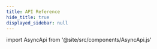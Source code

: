 ```yaml
---
title: API Reference
hide_title: true
displayed_sidebar: null
---
```


import AsyncApi from '@site/src/components/AsyncApi.js'

<AsyncApi />
